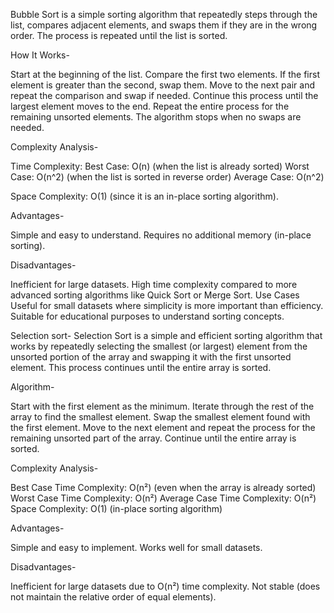 Bubble Sort is a simple sorting algorithm that repeatedly steps through the list, compares adjacent elements, and swaps them if they are in the wrong order. The process is repeated until the list is sorted.

How It Works-

Start at the beginning of the list.
Compare the first two elements.
If the first element is greater than the second, swap them.
Move to the next pair and repeat the comparison and swap if needed.
Continue this process until the largest element moves to the end.
Repeat the entire process for the remaining unsorted elements.
The algorithm stops when no swaps are needed.

Complexity Analysis-

Time Complexity:
Best Case: O(n) (when the list is already sorted)
Worst Case: O(n^2) (when the list is sorted in reverse order)
Average Case: O(n^2)

Space Complexity:
O(1) (since it is an in-place sorting algorithm).

Advantages-

Simple and easy to understand.
Requires no additional memory (in-place sorting).

Disadvantages-

Inefficient for large datasets.
High time complexity compared to more advanced sorting algorithms like Quick Sort or Merge Sort.
Use Cases
Useful for small datasets where simplicity is more important than efficiency.
Suitable for educational purposes to understand sorting concepts.

Selection sort-
Selection Sort is a simple and efficient sorting algorithm that works by repeatedly selecting the smallest (or largest) element from the unsorted portion of the array and swapping it with the first unsorted element. This process continues until the entire array is sorted.

Algorithm-

Start with the first element as the minimum.
Iterate through the rest of the array to find the smallest element.
Swap the smallest element found with the first element.
Move to the next element and repeat the process for the remaining unsorted part of the array.
Continue until the entire array is sorted.

Complexity Analysis-

Best Case Time Complexity: O(n²) (even when the array is already sorted)
Worst Case Time Complexity: O(n²)
Average Case Time Complexity: O(n²)
Space Complexity: O(1) (in-place sorting algorithm)

Advantages-

Simple and easy to implement.
Works well for small datasets.

Disadvantages-

Inefficient for large datasets due to O(n²) time complexity.
Not stable (does not maintain the relative order of equal elements).

